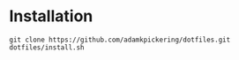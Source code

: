 # Installation

```
git clone https://github.com/adamkpickering/dotfiles.git
dotfiles/install.sh
```
